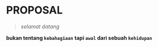 # PROPOSAL 

> _selamat datang_

**bukan tentang `kebahagiaan`**
**tapi `awal` dari sebuah `kehidupan`**
